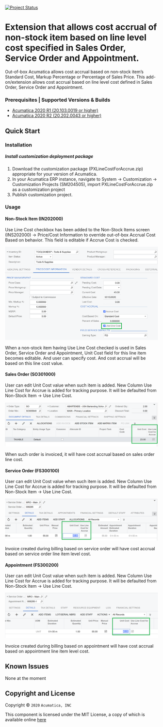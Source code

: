 [![Project Status](http://opensource.box.com/badges/active.svg)](http://opensource.box.com/badges)

Extension that allows cost accrual of non-stock item based on line level cost specified in Sales Order, Service Order and Appointment. 
==================================

Out-of-box Acumatica allows cost accrual based on non-stock item’s Standard Cost, Markup Percentage or Percentage of Sales Price. This add-on/extension allows cost accrual based on line level cost defined in Sales Order, Service Order and Appointment. 

### Prerequisites | Supported Versions & Builds ##
* [Acumatica 2020 R1 (20.103.0019 or higher)](https://github.com/Acumatica/Acumatica-Cost-Accrual-basedon-LineCost/tree/2020R1) 
* [Acumatica 2020 R2 (20.202.0043 or higher)](https://github.com/Acumatica/Acumatica-Cost-Accrual-basedon-LineCost/tree/2020R2)

Quick Start
-----------

### Installation

##### Install customization deployment package
1. Download the customization package (PXLineCostForAccrue.zip) appropriate for your version of Acumatica.
2. In your Acumatica ERP instance, navigate to System -> Customization -> Customization Projects (SM204505), import PXLineCostForAccrue.zip as a customization project
3. Publish customization project.

### Usage

#### Non-Stock Item (IN202000)

Use Line Cost checkbox has been added to the Non-Stock Items screen (INS202000) -> Price/Cost Information to override out-of-box Accrual Cost Based on behavior. This field is editable if Accrue Cost is checked.

![Screenshot](/_ReadMeImages/IN202000.png)

When a non-stock item having Use Line Cost checked is used in Sales Order, Service Order and Appointment, Unit Cost field for this line item becomes editable. And user can specify cost. And cost accrual will be based on this line cost value.

#### Sales Order (SO301000)

User can edit Unit Cost value when such item is added. New Column Use Line Cost for Accrue is added for tracking purpose. It will be defaulted from Non-Stock Item -> Use Line Cost.

![Screenshot](/_ReadMeImages/SO301000.png)

When such order is invoiced, it will have cost accrual based on sales order line cost.

#### Service Order (FS300100)

User can edit Unit Cost value when such item is added. New Column Use Line Cost for Accrue is added for tracking purpose. It will be defaulted from Non-Stock Item -> Use Line Cost.

![Screenshot](/_ReadMeImages/FS300100.png)

Invoice created during billing based on service order will have cost accrual based on service order line item level cost.

#### Appointment (FS300200)

User can edit Unit Cost value when such item is added. New Column Use Line Cost for Accrue is added for tracking purpose. It will be defaulted from Non-Stock Item -> Use Line Cost.

![Screenshot](/_ReadMeImages/FS300200.png)

Invoice created during billing based on appointment will have cost accrual based on appointment line item level cost.

Known Issues
------------
None at the moment

## Copyright and License

Copyright © `2020` `Acumatica, INC`

This component is licensed under the MIT License, a copy of which is available online [here](LICENSE)
